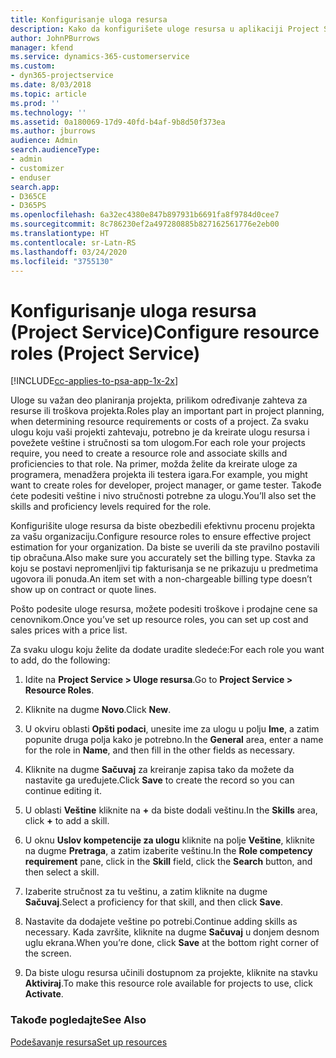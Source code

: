 ```yaml
---
title: Konfigurisanje uloga resursa
description: Kako da konfigurišete uloge resursa u aplikaciji Project Service
author: JohnPBurrows
manager: kfend
ms.service: dynamics-365-customerservice
ms.custom:
- dyn365-projectservice
ms.date: 8/03/2018
ms.topic: article
ms.prod: ''
ms.technology: ''
ms.assetid: 0a180069-17d9-40fd-b4af-9b8d50f373ea
ms.author: jburrows
audience: Admin
search.audienceType:
- admin
- customizer
- enduser
search.app:
- D365CE
- D365PS
ms.openlocfilehash: 6a32ec4380e847b897931b6691fa8f9784d0cee7
ms.sourcegitcommit: 8c786230ef2a497280885b827162561776e2eb00
ms.translationtype: HT
ms.contentlocale: sr-Latn-RS
ms.lasthandoff: 03/24/2020
ms.locfileid: "3755130"
---
```

# <a name="configure-resource-roles-project-service"></a><span data-ttu-id="b65b5-103">Konfigurisanje uloga resursa (Project Service)</span><span class="sxs-lookup"><span data-stu-id="b65b5-103">Configure resource roles (Project Service)</span></span>

[!INCLUDE[cc-applies-to-psa-app-1x-2x](../includes/cc-applies-to-psa-app-1x-2x.md)]

<span data-ttu-id="b65b5-104">Uloge su važan deo planiranja projekta, prilikom određivanje zahteva za resurse ili troškova projekta.</span><span class="sxs-lookup"><span data-stu-id="b65b5-104">Roles play an important part in project planning, when determining resource requirements or costs of a project.</span></span> <span data-ttu-id="b65b5-105">Za svaku ulogu koju vaši projekti zahtevaju, potrebno je da kreirate ulogu resursa i povežete veštine i stručnosti sa tom ulogom.</span><span class="sxs-lookup"><span data-stu-id="b65b5-105">For each role your projects require, you need to create a resource role and associate skills and proficiencies to that role.</span></span> <span data-ttu-id="b65b5-106">Na primer, možda želite da kreirate uloge za programera, menadžera projekta ili testera igara.</span><span class="sxs-lookup"><span data-stu-id="b65b5-106">For example, you might want to create roles for developer, project manager, or game tester.</span></span> <span data-ttu-id="b65b5-107">Takođe ćete podesiti veštine i nivo stručnosti potrebne za ulogu.</span><span class="sxs-lookup"><span data-stu-id="b65b5-107">You’ll also set the skills and proficiency levels required for the role.</span></span>  
  
 <span data-ttu-id="b65b5-108">Konfigurišite uloge resursa da biste obezbedili efektivnu procenu projekta za vašu organizaciju.</span><span class="sxs-lookup"><span data-stu-id="b65b5-108">Configure resource roles to ensure effective project estimation for your organization.</span></span>  <span data-ttu-id="b65b5-109">Da biste se uverili da ste pravilno postavili tip obračuna.</span><span class="sxs-lookup"><span data-stu-id="b65b5-109">Also make sure you accurately set the billing type.</span></span> <span data-ttu-id="b65b5-110">Stavka za koju se postavi nepromenljivi tip fakturisanja se ne prikazuju u predmetima ugovora ili ponuda.</span><span class="sxs-lookup"><span data-stu-id="b65b5-110">An item set with a non-chargeable billing type doesn’t show up on contract or quote lines.</span></span>  
  
 <span data-ttu-id="b65b5-111">Pošto podesite uloge resursa, možete podesiti troškove i prodajne cene sa cenovnikom.</span><span class="sxs-lookup"><span data-stu-id="b65b5-111">Once you’ve set up resource roles, you can set up cost and sales prices with a price list.</span></span>  
  
 <span data-ttu-id="b65b5-112">Za svaku ulogu koju želite da dodate uradite sledeće:</span><span class="sxs-lookup"><span data-stu-id="b65b5-112">For each role you want to add, do the following:</span></span>  
  
1.  <span data-ttu-id="b65b5-113">Idite na **Project Service > Uloge resursa**.</span><span class="sxs-lookup"><span data-stu-id="b65b5-113">Go to **Project Service > Resource Roles**.</span></span>  
  
2.  <span data-ttu-id="b65b5-114">Kliknite na dugme **Novo**.</span><span class="sxs-lookup"><span data-stu-id="b65b5-114">Click **New**.</span></span>  
  
3.  <span data-ttu-id="b65b5-115">U okviru oblasti **Opšti podaci**, unesite ime za ulogu u polju **Ime**, a zatim popunite druga polja kako je potrebno.</span><span class="sxs-lookup"><span data-stu-id="b65b5-115">In the **General** area, enter a name for the role in **Name**, and then fill in the other fields as necessary.</span></span>  
  
4.  <span data-ttu-id="b65b5-116">Kliknite na dugme **Sačuvaj** za kreiranje zapisa tako da možete da nastavite ga uređujete.</span><span class="sxs-lookup"><span data-stu-id="b65b5-116">Click **Save** to create the record so you can continue editing it.</span></span>  
  
5.  <span data-ttu-id="b65b5-117">U oblasti **Veštine** kliknite na **+** da biste dodali veštinu.</span><span class="sxs-lookup"><span data-stu-id="b65b5-117">In the **Skills** area, click **+** to add a skill.</span></span>  
  
6.  <span data-ttu-id="b65b5-118">U oknu **Uslov kompetencije za ulogu** kliknite na polje **Veštine**, kliknite na dugme **Pretraga**, a zatim izaberite veštinu.</span><span class="sxs-lookup"><span data-stu-id="b65b5-118">In the **Role competency requirement** pane, click in the **Skill** field, click the **Search** button, and then select a skill.</span></span>  
  
7.  <span data-ttu-id="b65b5-119">Izaberite stručnost za tu veštinu, a zatim kliknite na dugme **Sačuvaj**.</span><span class="sxs-lookup"><span data-stu-id="b65b5-119">Select a proficiency for that skill, and then click **Save**.</span></span>  
  
8.  <span data-ttu-id="b65b5-120">Nastavite da dodajete veštine po potrebi.</span><span class="sxs-lookup"><span data-stu-id="b65b5-120">Continue adding skills as necessary.</span></span> <span data-ttu-id="b65b5-121">Kada završite, kliknite na dugme **Sačuvaj** u donjem desnom uglu ekrana.</span><span class="sxs-lookup"><span data-stu-id="b65b5-121">When you’re done, click **Save** at the bottom right corner of the screen.</span></span>  
  
9. <span data-ttu-id="b65b5-122">Da biste ulogu resursa učinili dostupnom za projekte, kliknite na stavku **Aktiviraj**.</span><span class="sxs-lookup"><span data-stu-id="b65b5-122">To make this resource role available for projects to use, click **Activate**.</span></span>  
  
### <a name="see-also"></a><span data-ttu-id="b65b5-123">Takođe pogledajte</span><span class="sxs-lookup"><span data-stu-id="b65b5-123">See Also</span></span>  
 [<span data-ttu-id="b65b5-124">Podešavanje resursa</span><span class="sxs-lookup"><span data-stu-id="b65b5-124">Set up resources</span></span>](../project-service/set-up-resources.md)
